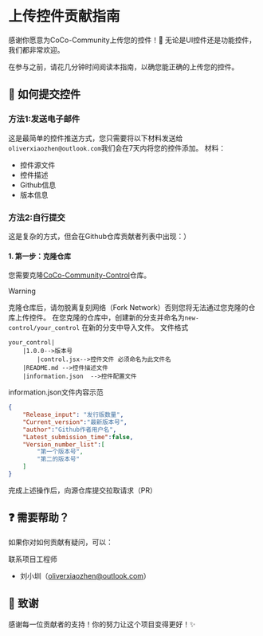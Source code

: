 # 上传控件贡献指南
感谢你愿意为CoCo-Community上传您的控件！🎉 无论是UI控件还是功能控件，我们都非常欢迎。

在参与之前，请花几分钟时间阅读本指南，以确您能正确的上传您的控件。

## 📌 如何提交控件
### 方法1:发送电子邮件
这是最简单的控件推送方式，您只需要将以下材料发送给`oliverxiaozhen@outlook.com`我们会在7天内将您的控件添加。
材料：
- 控件源文件
- 控件描述
- Github信息
- 版本信息
### 方法2:自行提交
这是复杂的方式，但会在Github仓库贡献者列表中出现：）
#### 1. 第一步：克隆仓库
您需要克隆[CoCo-Community-Control](https://github.com/zitzhen/CoCo-Community-Control)仓库。
>[!Warning]
>克隆仓库后，请勿脱离复刻网络（Fork Network）否则您将无法通过您克隆的仓库上传控件。
在您克隆的仓库中，创建新的分支并命名为`new-control/your_control`
在新的分支中导入文件。
文件格式
```
your_control|
    |1.0.0-->版本号
        |control.jsx-->控件文件 必须命名为此文件名
    |README.md -->控件描述文件
    |information.json  -->控件配置文件
```
information.json文件内容示范
```json
{
    "Release_input": "发行版数量",
    "Current_version":"最新版本号",
    "author":"Github作者用户名",
    "Latest_submission_time":false,
    "Version_number_list":[
        "第一个版本号",
        "第二的版本号"
    ]
}
```
完成上述操作后，向源仓库提交拉取请求（PR）
## ❓ 需要帮助？
如果你对如何贡献有疑问，可以：

联系项目工程师
- 刘小圳（oliverxiaozhen@outlook.com）

## 🙏 致谢
感谢每一位贡献者的支持！你的努力让这个项目变得更好！✨

